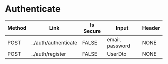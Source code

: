# Authenticate


| Method | Link | Is Secure | Input | Header |
| ------ | ----------- | ----------- | - | - |
| POST | ../auth/authenticate | FALSE | email, password | NONE |
| POST | ../auth/register | FALSE | UserDto | NONE |
